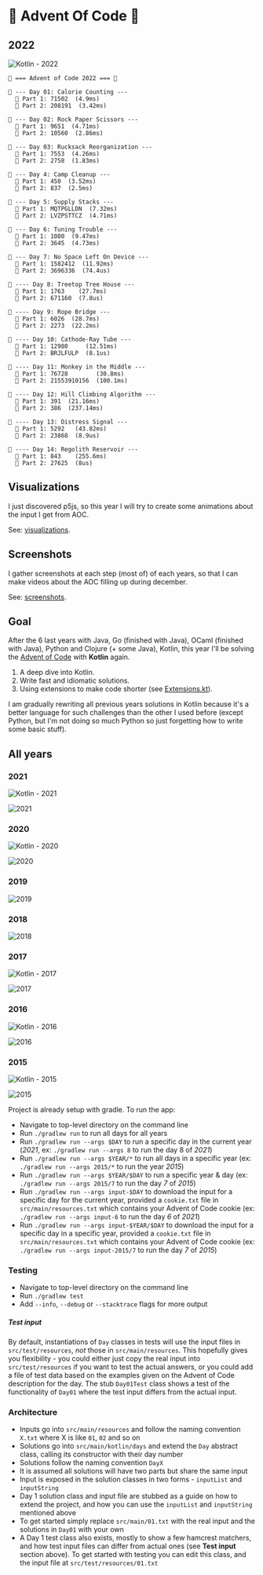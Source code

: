 # 🎄 Advent Of Code 🎄 

## 2022

![Kotlin - 2022](https://github.com/agrison/advent-of-code/workflows/Kotlin%20-%202022/badge.svg)

```text
🎅 === Advent of Code 2022 === 🎅

🎄 --- Day 01: Calorie Counting ---
  🌟 Part 1: 71502  (4.9ms)
  🌟 Part 2: 208191  (3.42ms)

🎄 --- Day 02: Rock Paper Scissors ---
  🌟 Part 1: 9651  (4.71ms)
  🌟 Part 2: 10560  (2.86ms)
  
🎄 --- Day 03: Rucksack Reorganization ---
  🌟 Part 1: 7553  (4.26ms)
  🌟 Part 2: 2758  (1.83ms)

🎄 --- Day 4: Camp Cleanup ---
  🌟 Part 1: 450  (3.52ms)
  🌟 Part 2: 837  (2.5ms)
 
🎄 --- Day 5: Supply Stacks ---
  🌟 Part 1: MQTPGLLDN  (7.32ms)
  🌟 Part 2: LVZPSTTCZ  (4.71ms) 
 
🎄 --- Day 6: Tuning Trouble ---
  🌟 Part 1: 1080  (9.47ms)
  🌟 Part 2: 3645  (4.73ms) 
  
🎄 --- Day 7: No Space Left On Device ---
  🌟 Part 1: 1582412  (11.92ms)
  🌟 Part 2: 3696336  (74.4us)
 
🎄 ---- Day 8: Treetop Tree House ---
  🌟 Part 1: 1763    (27.7ms)
  🌟 Part 2: 671160  (7.8us)  

🎄 ---- Day 9: Rope Bridge ---
  🌟 Part 1: 6026  (28.7ms)
  🌟 Part 2: 2273  (22.2ms)  

🎄 ---- Day 10: Cathode-Ray Tube ---
  🌟 Part 1: 12980     (12.51ms)
  🌟 Part 2: BRJLFULP  (8.1us)
  
🎄 ---- Day 11: Monkey in the Middle ---
  🌟 Part 1: 76728        (30.8ms)
  🌟 Part 2: 21553910156  (100.1ms)  
  
🎄 ---- Day 12: Hill Climbing Algorithm ---
  🌟 Part 1: 391  (21.16ms)
  🌟 Part 2: 386  (237.14ms)
  
🎄 ---- Day 13: Distress Signal ---
  🌟 Part 1: 5292   (43.82ms)
  🌟 Part 2: 23868  (8.9us)  
  
🎄 ---- Day 14: Regolith Reservoir ---
  🌟 Part 1: 843    (255.6ms)
  🌟 Part 2: 27625  (8us)  
```

## Visualizations

I just discovered p5js, so this year I will try to create some animations about the input I get from AOC.

See: [visualizations](visualizations).

## Screenshots

I gather screenshots at each step (most of) of each years, so that I can make videos about the AOC filling up during december.

See: [screenshots](screenshots).

## Goal

After the 6 last years with Java, Go (finished with Java), OCaml (finished with Java), Python and Clojure (+ some Java), Kotlin, this year I'll be solving the
[Advent of Code](https://adventofcode.com/2021) with **Kotlin** again.

1. A deep dive into Kotlin.
2. Write fast and idiomatic solutions.
3. Using extensions to make code shorter (see [Extensions.kt](https://github.com/agrison/advent-of-code/blob/master/src/main/kotlin/me/grison/aoc/Extensions.kt)).

I am gradually rewriting all previous years solutions in Kotlin because it's a better language for such challenges than the other I used before (except Python, but I'm not doing so much Python so just forgetting how to write some basic stuff).

## All years

### 2021

![Kotlin - 2021](https://github.com/agrison/advent-of-code/workflows/Kotlin%20-%202021/badge.svg)

![2021](2021.png)

### 2020 

![Kotlin - 2020](https://github.com/agrison/advent-of-code/workflows/Kotlin%20-%202020/badge.svg)

![2020](2020.png)

### 2019

![2019](2019.png)

### 2018

![2018](2018.png)

### 2017

![Kotlin - 2017](https://github.com/agrison/advent-of-code/workflows/Kotlin%20-%202017/badge.svg)

![2017](screenshots/2017/output.gif)

### 2016

![Kotlin - 2016](https://github.com/agrison/advent-of-code/workflows/Kotlin%20-%202016/badge.svg)

![2016](screenshots/2016/output.gif)

### 2015

![Kotlin - 2015](https://github.com/agrison/advent-of-code/workflows/Kotlin%20-%202015/badge.svg)

![2015](screenshots/2015/output.gif)

Project is already setup with gradle. To run the app:

* Navigate to top-level directory on the command line
* Run `./gradlew run` to run all days for all years
* Run `./gradlew run --args $DAY` to run a specific day in the current year (*2021*, ex: `./gradlew run --args 8` to run the day 8 of *2021*)
* Run `./gradlew run --args $YEAR/*` to run all days in a specific year (ex: `./gradlew run --args 2015/*` to run the year *2015*)
* Run `./gradlew run --args $YEAR/$DAY` to run a specific year & day (ex: `./gradlew run --args 2015/7` to run the day *7* of *2015*)
* Run `./gradlew run --args input-$DAY` to download the input for a specific day for the current year, provided a `cookie.txt` file in `src/main/resources.txt` which contains your Advent of Code cookie  (ex: `./gradlew run --args input-6` to run the day *6* of *2021*)
* Run `./gradlew run --args input-$YEAR/$DAY` to download the input for a specific day in a specific year, provided a `cookie.txt` file in `src/main/resources.txt` which contains your Advent of Code cookie  (ex: `./gradlew run --args input-2015/7` to run the day *7* of *2015*)

### Testing

* Navigate to top-level directory on the command line
* Run `./gradlew test`
* Add `--info`, `--debug` or `--stacktrace` flags for more output

##### Test input

By default, instantiations of `Day` classes in tests will use the input files in `src/test/resources`, _not_ those in `src/main/resources`.
This hopefully gives you flexibility - you could either just copy the real input into `src/test/resources` if you want to test
the actual answers, or you could add a file of test data based on the examples given on the Advent of Code description for the day.
The stub `Day01Test` class shows a test of the functionality of `Day01` where the test input differs from the actual input.

### Architecture

* Inputs go into `src/main/resources` and follow the naming convention `X.txt` where X is like `01`, `02` and so on
* Solutions go into `src/main/kotlin/days` and extend the `Day` abstract class, calling its constructor with their day number 
* Solutions follow the naming convention `DayX`
* It is assumed all solutions will have two parts but share the same input
* Input is exposed in the solution classes in two forms - `inputList` and `inputString`
* Day 1 solution class and input file are stubbed as a guide on how to extend the project,
and how you can use the `inputList` and `inputString` mentioned above
* To get started simply replace `src/main/01.txt` with the real input and the solutions in `Day01` with your own
* A Day 1 test class also exists, mostly to show a few hamcrest matchers, and how test input files can differ from actual ones (see **Test input** section above).
To get started with testing you can edit this class, and the input file at `src/test/resources/01.txt`
